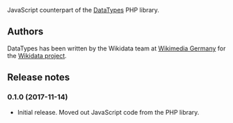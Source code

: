 JavaScript counterpart of the [DataTypes](https://gerrit.wikimedia.org/r/#/admin/projects/mediawiki/extensions/DataTypes) PHP library.

## Authors

DataTypes has been written by the Wikidata team at [Wikimedia Germany](https://wikimedia.de)
for the [Wikidata project](https://wikidata.org/).

## Release notes

### 0.1.0 (2017-11-14)
* Initial release. Moved out JavaScript code from the PHP library.
